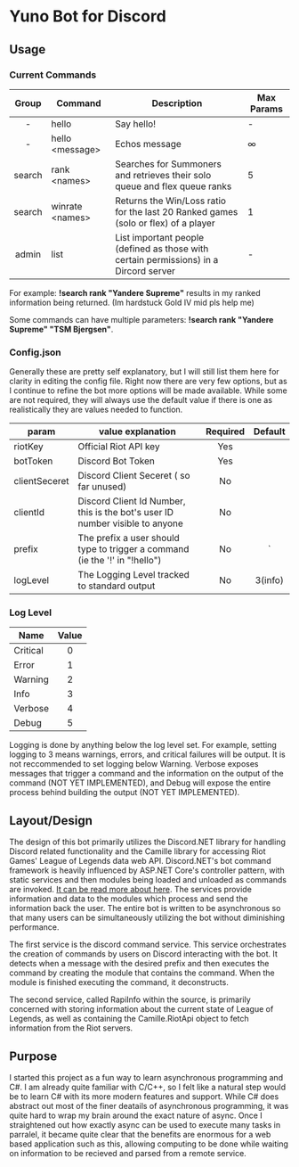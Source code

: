 # Yuno Bot for Discord

## Usage

### Current Commands

| Group | Command | Description | Max Params |
| :-----: | ------- | ----------- | ---------- |
| - | hello | Say hello! | - |
| - | hello &lt;message> | Echos message | &#8734; |
| search | rank &lt;names> | Searches for Summoners and retrieves their solo queue and flex queue ranks | 5 |
| search | winrate &lt;names> | Returns the Win/Loss ratio for the last 20 Ranked games (solo or flex) of a player | 1 |
| admin | list | List important people (defined as those with certain permissions) in a Dircord server | - |

For example: <b>!search rank "Yandere Supreme"</b> results in my ranked information being returned. (Im hardstuck Gold IV mid pls help me)

Some commands can have multiple parameters: <b>!search rank "Yandere Supreme" "TSM Bjergsen"</b>.

### Config.json

  Generally these are pretty self explanatory, but I will still list them here for clarity in
  editing the config file. Right now there are very few options, but as I continue to refine
  the bot more options will be made available. While some are not required, they will always
  use the default value if there is one as realistically they are values needed to function.

| param     | value explanation                     | Required | Default    |
| ------- | ----------------------------------- | :------: | :--------: |
| riotKey   | Official Riot API key | Yes |
| botToken  | Discord Bot Token | Yes |
| clientSeceret | Discord Client Seceret ( so far unused) | No |
| clientId | Discord Client Id Number, this is the bot's user ID number visible to anyone | No |
| prefix | The prefix a user should type to trigger a command (ie the '!' in "!hello") | No | ` |
| logLevel | The Logging Level tracked to standard output| No | 3(info) |

### Log Level

| Name | Value |
| ------- | :---: |
| Critical | 0 |
| Error | 1 |
| Warning | 2 |
| Info | 3 |
| Verbose | 4 |
| Debug | 5 |

 Logging is done by anything below the log level set. For example, setting logging to 3 means warnings, errors, and
 critical failures will be output. It is not reccommended to set logging below Warning. Verbose exposes messages that
 trigger a command and the information on the output of the command (NOT YET IMPLEMENTED), and Debug will expose the
 entire process behind building the output (NOT YET IMPLEMENTED).

## Layout/Design

 The design of this bot primarily utilizes the Discord.NET library for handling Discord related functionality and the
 Camille library for accessing Riot Games' League of Legends data web API. Discord.NET's bot command framework is heavily
 influenced by ASP.NET Core's controller pattern, with static services and then modules being loaded and unloaded as
 commands are invoked. [It can be read more about here]("https://discord.foxbot.me/docs/guides/commands/intro.html").
 The services provide information and data to the modules which process and send the information back the user. The
 entire bot is written to be asynchronous so that many users can be simultaneously utilizing the bot without diminishing
 performance.
 
 The first service is the discord command service. This service orchestrates the creation of commands by users on Discord
 interacting with the bot. It detects when a message with the desired prefix and then executes the command by creating
 the module that contains the command. When the module is finished executing the command, it deconstructs.

 The second service, called RapiInfo within the source, is primarily concerned with storing information about the current
 state of League of Legends, as well as containing the Camille.RiotApi object to fetch information from the Riot servers.

## Purpose

 I started this project as a fun way to learn asynchronous programming and C#. I am already quite familiar with C/C++, so
 I felt like a natural step would be to learn C# with its more modern features and support. While C# does abstract out
 most of the finer deatails of asynchronous programming, it was quite hard to wrap my brain around the exact nature of
 async. Once I straightened out how exactly async can be used to execute many tasks in parralel, it became quite clear
 that the benefits are enormous for a web based application such as this, allowing computing to be done while waiting on
 information to be recieved and parsed from a remote service. 